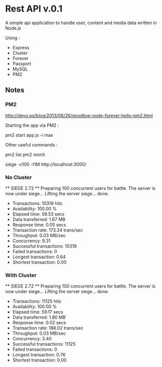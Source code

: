 Rest API v.0.1
========

A simple api application to handle user, content and media data written in Node.js


Using : 

- Express
- Cluster
- Forever
- Passport
- MySQL
- PM2


 



Notes
----------

### PM2

http://devo.ps/blog/2013/06/26/goodbye-node-forever-hello-pm2.html

Starting the app via PM2 :

pm2 start app.js -i max

Other useful commands : 

pm2 list
pm2 monit


siege -c100 -t1M http://localhost:3000/

### No Cluster 

** SIEGE 2.72
** Preparing 100 concurrent users for battle.
The server is now under siege...
Lifting the server siege...      done.

- Transactions:		       10319 hits
- Availability:		      100.00 %
- Elapsed time:		       59.53 secs
- Data transferred:	        1.67 MB
- Response time:		        0.05 secs
- Transaction rate:	      173.34 trans/sec
- Throughput:		        0.03 MB/sec
- Concurrency:		        9.31
- Successful transactions:       10319
- Failed transactions:	           0
- Longest transaction:	        0.64
- Shortest transaction:	        0.00


### With Cluster

** SIEGE 2.72
** Preparing 100 concurrent users for battle.
The server is now under siege...
Lifting the server siege...      done.

- Transactions:		       11125 hits
- Availability:		      100.00 %
- Elapsed time:		       59.17 secs
- Data transferred:	        1.80 MB
- Response time:		        0.02 secs
- Transaction rate:	      188.02 trans/sec
- Throughput:		        0.03 MB/sec
- Concurrency:		        3.40
- Successful transactions:       11125
- Failed transactions:	           0
- Longest transaction:	        0.76
- Shortest transaction:	        0.00
